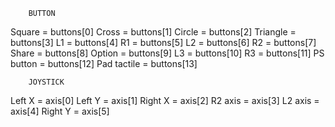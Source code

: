 		BUTTON
Square		= buttons[0]
Cross		= buttons[1]
Circle		= buttons[2]
Triangle	= buttons[3]
L1		= buttons[4]
R1		= buttons[5]
L2		= buttons[6]
R2		= buttons[7]
Share		= buttons[8]
Option		= buttons[9]
L3		= buttons[10]
R3		= buttons[11]
PS button	= buttons[12]
Pad tactile	= buttons[13]


		JOYSTICK
Left X 		= axis[0]
Left Y 		= axis[1]
Right X 	= axis[2]
R2 axis 	= axis[3]
L2 axis  	= axis[4]
Right Y 	= axis[5]
